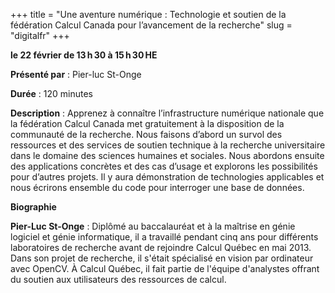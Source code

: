 +++
title = "Une aventure numérique : Technologie et soutien de la fédération Calcul Canada pour l’avancement de la recherche"
slug = "digitalfr"
+++

**le 22 février de 13 h 30 à 15 h 30 HE**

**Présenté par** : Pier-luc St-Onge

**Durée** : 120 minutes

**Description** : Apprenez à connaître l’infrastructure numérique nationale que la fédération Calcul Canada met gratuitement à la disposition de la communauté de la recherche. Nous faisons d’abord un survol des ressources et des services de soutien technique à la recherche universitaire dans le domaine des sciences humaines et sociales. Nous abordons ensuite des applications concrètes et des cas d’usage et explorons les possibilités pour d’autres projets. Il y aura démonstration de technologies applicables et nous écrirons ensemble du code pour interroger une base de données. 

**Biographie**

**Pier-Luc St-Onge** : Diplômé au baccalauréat et à la maîtrise en génie logiciel et génie informatique, il a travaillé pendant cinq ans pour différents laboratoires de recherche avant de rejoindre Calcul Québec en mai 2013. Dans son projet de recherche, il s'était spécialisé en vision par ordinateur avec OpenCV. À Calcul Québec, il fait partie de l'équipe d'analystes offrant du soutien aux utilisateurs des ressources de calcul.

